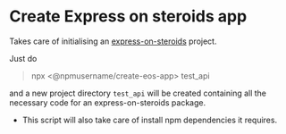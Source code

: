 # Create Express on steroids app
Takes care of initialising an [express-on-steroids](https://github.com/Kreeda-Studios/express-on-steroids) project.

Just do
> npx \<@npmusername/create-eos-app> test_api

and a new project directory `test_api` will be created containing all the necessary code for an express-on-steroids package.


* This script will also take care of install npm dependencies it requires.
